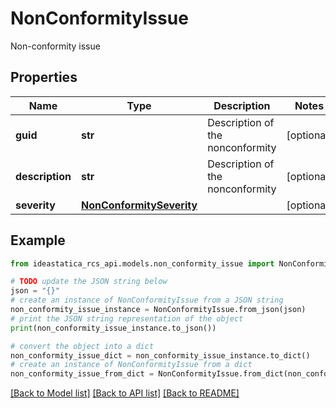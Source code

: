 # NonConformityIssue

Non-conformity issue

## Properties

Name | Type | Description | Notes
------------ | ------------- | ------------- | -------------
**guid** | **str** | Description of the nonconformity | [optional] 
**description** | **str** | Description of the nonconformity | [optional] 
**severity** | [**NonConformitySeverity**](NonConformitySeverity.md) |  | [optional] 

## Example

```python
from ideastatica_rcs_api.models.non_conformity_issue import NonConformityIssue

# TODO update the JSON string below
json = "{}"
# create an instance of NonConformityIssue from a JSON string
non_conformity_issue_instance = NonConformityIssue.from_json(json)
# print the JSON string representation of the object
print(non_conformity_issue_instance.to_json())

# convert the object into a dict
non_conformity_issue_dict = non_conformity_issue_instance.to_dict()
# create an instance of NonConformityIssue from a dict
non_conformity_issue_from_dict = NonConformityIssue.from_dict(non_conformity_issue_dict)
```
[[Back to Model list]](../README.md#documentation-for-models) [[Back to API list]](../README.md#documentation-for-api-endpoints) [[Back to README]](../README.md)


